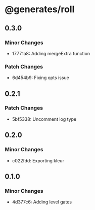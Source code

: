 # @generates/roll

## 0.3.0

### Minor Changes

- 17771a8: Adding mergeExtra function

### Patch Changes

- 6d454b9: Fixing opts issue

## 0.2.1

### Patch Changes

- 5bf5338: Uncomment log type

## 0.2.0

### Minor Changes

- c022fdd: Exporting kleur

## 0.1.0

### Minor Changes

- 4d377c6: Adding level gates
